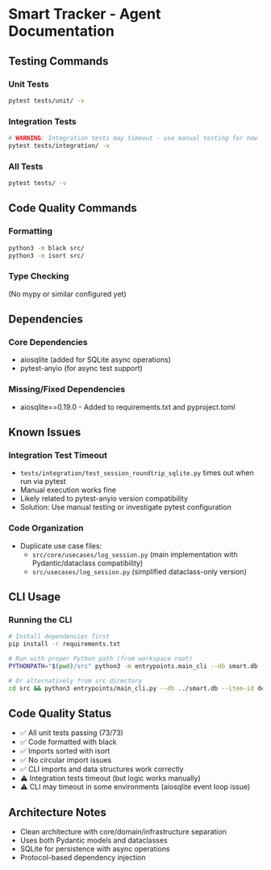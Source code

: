 # Smart Tracker - Agent Documentation

## Testing Commands

### Unit Tests
```bash
pytest tests/unit/ -v
```

### Integration Tests
```bash
# WARNING: Integration tests may timeout - use manual testing for now
pytest tests/integration/ -v
```

### All Tests
```bash
pytest tests/ -v
```

## Code Quality Commands

### Formatting
```bash
python3 -m black src/
python3 -m isort src/
```

### Type Checking
(No mypy or similar configured yet)

## Dependencies

### Core Dependencies
- aiosqlite (added for SQLite async operations)
- pytest-anyio (for async test support)

### Missing/Fixed Dependencies
- aiosqlite==0.19.0 - Added to requirements.txt and pyproject.toml

## Known Issues

### Integration Test Timeout
- `tests/integration/test_session_roundtrip_sqlite.py` times out when run via pytest
- Manual execution works fine
- Likely related to pytest-anyio version compatibility
- Solution: Use manual testing or investigate pytest configuration

### Code Organization
- Duplicate use case files: 
  - `src/core/usecases/log_session.py` (main implementation with Pydantic/dataclass compatibility)
  - `src/usecases/log_session.py` (simplified dataclass-only version)

## CLI Usage

### Running the CLI
```bash
# Install dependencies first
pip install -r requirements.txt

# Run with proper Python path (from workspace root)
PYTHONPATH="$(pwd)/src" python3 -m entrypoints.main_cli --db smart.db --item-id demo --target-hours 5 --hours 2.0

# Or alternatively from src directory
cd src && python3 entrypoints/main_cli.py --db ../smart.db --item-id demo --target-hours 5 --hours 2.0
```

## Code Quality Status
- ✅ All unit tests passing (73/73)
- ✅ Code formatted with black
- ✅ Imports sorted with isort
- ✅ No circular import issues
- ✅ CLI imports and data structures work correctly
- ⚠️ Integration tests timeout (but logic works manually)
- ⚠️ CLI may timeout in some environments (aiosqlite event loop issue)

## Architecture Notes
- Clean architecture with core/domain/infrastructure separation
- Uses both Pydantic models and dataclasses
- SQLite for persistence with async operations
- Protocol-based dependency injection
